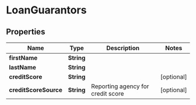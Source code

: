 

# LoanGuarantors

## Properties

Name | Type | Description | Notes
------------ | ------------- | ------------- | -------------
**firstName** | **String** |  | 
**lastName** | **String** |  | 
**creditScore** | **String** |  |  [optional]
**creditScoreSource** | **String** | Reporting agency for credit score |  [optional]



